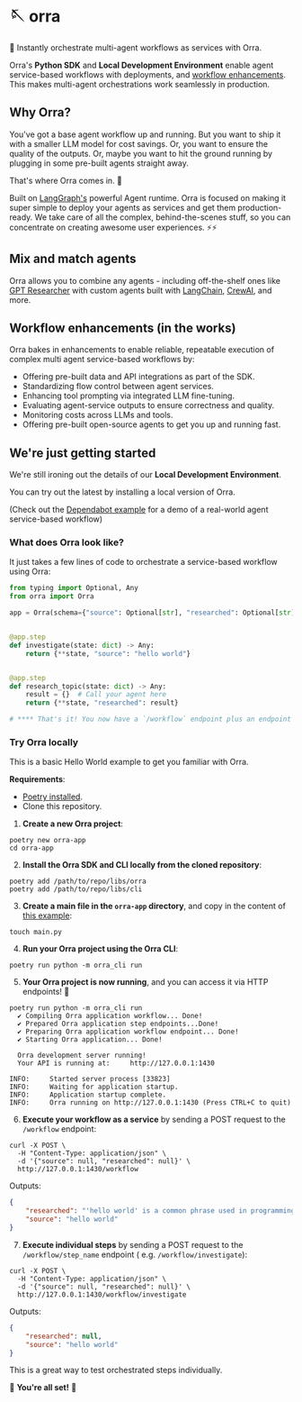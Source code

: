 # 🪡 orra

🦸 Instantly orchestrate multi-agent workflows as services with Orra.

Orra's **Python SDK** and **Local Development Environment** enable agent service-based workflows with deployments,
and [workflow enhancements](#workflow-enhancements-in-the-works). This makes multi-agent orchestrations work seamlessly
in production.

## Why Orra?

You've got a base agent workflow up and running. But you want to ship it with a smaller LLM model for cost savings. Or,
you want to ensure the quality of the outputs. Or, maybe you want to hit the ground running by plugging in some
pre-built agents straight away.

That's where Orra comes in. 🚀

Built on [LangGraph's](https://github.com/langchain-ai/langgraph/) powerful Agent runtime. Orra is focused on making it
super simple to deploy your agents as services and get them production-ready. We take care of all the complex,
behind-the-scenes stuff, so you can concentrate on creating awesome user experiences. ⚡️⚡️

## Mix and match agents

Orra allows you to combine any agents - including off-the-shelf ones
like [GPT Researcher](https://github.com/assafelovic/gpt-researcher) with custom agents built with
[LangChain](https://python.langchain.com/v0.1/docs/modules/agents/), [CrewAI](https://github.com/joaomdmoura/crewAI),
and more.

## Workflow enhancements (in the works)

Orra bakes in enhancements to enable reliable, repeatable execution of complex multi agent service-based workflows by:

- Offering pre-built data and API integrations as part of the SDK.
- Standardizing flow control between agent services.
- Enhancing tool prompting via integrated LLM fine-tuning.
- Evaluating agent-service outputs to ensure correctness and quality.
- Monitoring costs across LLMs and tools.
- Offering pre-built open-source agents to get you up and running fast.

## We're just getting started

We're still ironing out the details of our **Local Development Environment**.

You can try out the latest by installing a local version of Orra.

(Check out the [Dependabot example](examples/dependabot/README.md) for a demo of a real-world agent service-based
workflow)

### What does Orra look like?

It just takes a few lines of code to orchestrate a service-based workflow using Orra:

```python
from typing import Optional, Any
from orra import Orra

app = Orra(schema={"source": Optional[str], "researched": Optional[str]})


@app.step
def investigate(state: dict) -> Any:
    return {**state, "source": "hello world"}


@app.step
def research_topic(state: dict) -> Any:
    result = {}  # Call your agent here
    return {**state, "researched": result}

# **** That's it! You now have a `/workflow` endpoint plus an endpoint for each step. ****
```

### Try Orra locally

This is a basic Hello World example to get you familiar with Orra.

**Requirements**:

- [Poetry installed](https://python-poetry.org/docs/#installation).
- Clone this repository.

1. **Create a new Orra project**:

```shell
poetry new orra-app
cd orra-app
```

2. **Install the Orra SDK and CLI locally from the cloned repository**:

```shell
poetry add /path/to/repo/libs/orra
poetry add /path/to/repo/libs/cli
```

3. **Create a main file in the `orra-app` directory**, and copy in the content
   of [this example](examples/basics/basics/hello_world.py):

```shell
touch main.py
```

4. **Run your Orra project using the Orra CLI**:

```shell 
poetry run python -m orra_cli run
````

5. **Your Orra project is now running**, and you can access it via HTTP endpoints! 🚀

```shell
poetry run python -m orra_cli run
  ✔ Compiling Orra application workflow... Done!
  ✔ Prepared Orra application step endpoints...Done!
  ✔ Preparing Orra application workflow endpoint... Done!
  ✔ Starting Orra application... Done!

  Orra development server running!
  Your API is running at:     http://127.0.0.1:1430

INFO:     Started server process [33823]
INFO:     Waiting for application startup.
INFO:     Application startup complete.
INFO:     Orra running on http://127.0.0.1:1430 (Press CTRL+C to quit)
```

6. **Execute your workflow as a service** by sending a POST request to the `/workflow` endpoint:

```shell
curl -X POST \
  -H "Content-Type: application/json" \
  -d '{"source": null, "researched": null}' \ 
  http://127.0.0.1:1430/workflow
```

Outputs:

```json
{
	"researched": "'hello world' is a common phrase used in programming to demonstrate the basic syntax of a programming language. It is believed to have originated from the book \"The C Programming Language\" by Brian Kernighan and Dennis Ritchie.",
	"source": "hello world"
}
```

7. **Execute individual steps** by sending a POST request to the `/workflow/step_name` endpoint (
   e.g. `/workflow/investigate`):

```shell
curl -X POST \
  -H "Content-Type: application/json" \
  -d '{"source": null, "researched": null}' \
  http://127.0.0.1:1430/workflow/investigate
```

Outputs:

```json
{
	"researched": null,
	"source": "hello world"
}
```

This is a great way to test orchestrated steps individually.

🎉 **You're all set!** 🎉

